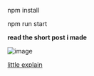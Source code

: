npm install 

npm run start

**read the short post i made**

![image](https://user-images.githubusercontent.com/82403984/191378117-d61c7f59-5db4-40fb-9950-44e9ab7aab22.png)

[little explain](https://blog.libproject.xyz/webhooks-%f0%9f%98%ac/)
